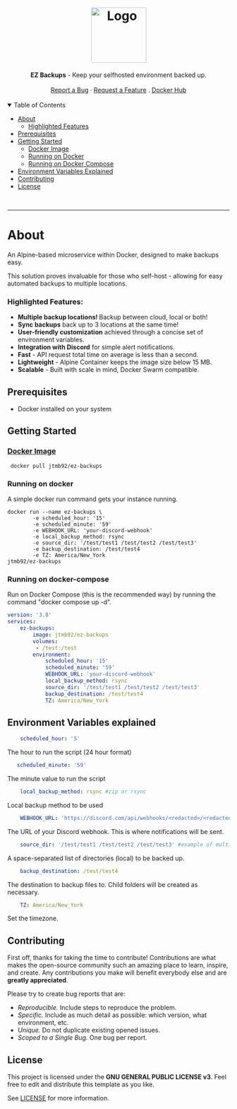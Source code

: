 <h1 align="center">
  <a href="https://github.com/jtmb">
    <img src="https://avatars.githubusercontent.com/u/86915618?v=4" alt="Logo" width="125" height="125">
  </a>
</h1>

<div align="center">
  <b>EZ Backups</b> - Keep your selfhosted environment backed up.
  <br />
  <br />
  <a href="https://github.com/jtmb/ip_check/issues/new?assignees=&labels=bug&title=bug%3A+">Report a Bug</a>
  ·
  <a href="https://github.com/jtmb/ip_check/issues/new?assignees=&labels=enhancement&template=02_FEATURE_REQUEST.md&title=feat%3A+">Request a Feature</a>
  .
  <a href="https://hub.docker.com/repository/docker/jtmb92/cloudflare_ip_checker/general">Docker Hub</a>
</div>
<br>
<details open="open">
<summary>Table of Contents</summary>

- [About](#about)
    - [Highlighted Features](#highlighted-features)
- [Prerequisites](#prerequisites)
- [Getting Started](#getting-started)
    - [Docker Image](#docker-image)
    - [Running on Docker](#running-on-docker)
    - [Running on Docker Compose](#running-on-docker-compose)
- [Environment Variables Explained](#environment-variables-explained)
- [Contributing](#contributing)
- [License](#license)

</details>
<br>

---

### <h1>About</h1>

An Alpine-based microservice within Docker, designed to make backups easy.

This solution proves invaluable for those who self-host - allowing for easy automated backups to multiple locations.

### Highlighted Features:

- <b>Multiple backup locations! </b>Backup between cloud, local or both! 
- <b>Sync backups</b> back up to 3 locations at the same time!
- <b>User-friendly customization</b> achieved through a concise set of environment variables.
- <b>Integration with Discord</b> for simple alert notifications.
- <b>Fast</b> - API request total time on average is less than a second.
- <b>Lightweight</b> - Alpine Container keeps the image size below 15 MB.
- <b>Scalable</b> - Built with scale in mind, Docker Swarm compatible.


<!-- #### Example:
![Alt text](src/img/image.png))
![Example](src/img/example.png) -->

<!-- #### Discord Alerting:

![Discord](src/img/discord.png) -->

## Prerequisites

- Docker installed on your system

### <h2>Getting Started</h2>
### [Docker Image](https://hub.docker.com/r/jtmb92/ez-backups)
```docker
 docker pull jtmb92/ez-backups
```

### Running on docker
A simple docker run command gets your instance running.
```shell
docker run --name ez-backups \
        -e scheduled_hour: '15'
        -e scheduled_minute: '59'
        -e WEBHOOK_URL: 'your-discord-webhook'
        -e local_backup_method: rsync
        -e source_dir: '/test/test1 /test/test2 /test/test3'
        -e backup_destination: /test/test4
        -e TZ: America/New_York
jtmb92/ez-backups
```
### Running on docker-compose
Run on Docker Compose (this is the recommended way) by running the command "docker compose up -d".
```yaml
version: '3.8'
services:
    ez-backups:
        image: jtmb92/ez-backups
        volumes:
         - /test:/test
        environment:
            scheduled_hour: '15'
            scheduled_minute: '59'
            WEBHOOK_URL: 'your-discord-webhook'
            local_backup_method: rsync
            source_dir: '/test/test1 /test/test2 /test/test3'
            backup_destination: /test/test4
            TZ: America/New_York
```

## Environment Variables explained

```yaml
    scheduled_hour: '5'
```  
The hour to run the script (24 hour format)
```yaml
   scheduled_minute: '59'
```     
The minute value to run the script
```yaml
    local_backup_method: rsync #zip or rsync
```      
Local backup method to be used 
```yaml
    WEBHOOK_URL: 'https://discord.com/api/webhooks/<redacted>/<redacted>'
```     
The URL of your Discord webhook. This is where notifications will be sent.
```yaml
    source_dir: '/test/test1 /test/test2 /test/test3' #example of multiple list format entries
```      
A space-separated list of directories (local) to be backed up.
```yaml
    backup_destination: /test/test4 
```    
The destination to backup files to. Child folders will be created as necessary.
```yaml
    TZ: America/New_York
```
Set the timezone.    

## Contributing

First off, thanks for taking the time to contribute! Contributions are what makes the open-source community such an amazing place to learn, inspire, and create. Any contributions you make will benefit everybody else and are **greatly appreciated**.

Please try to create bug reports that are:

- _Reproducible._ Include steps to reproduce the problem.
- _Specific._ Include as much detail as possible: which version, what environment, etc.
- _Unique._ Do not duplicate existing opened issues.
- _Scoped to a Single Bug._ One bug per report.

## License

This project is licensed under the **GNU GENERAL PUBLIC LICENSE v3**. Feel free to edit and distribute this template as you like.

See [LICENSE](LICENSE) for more information. 

